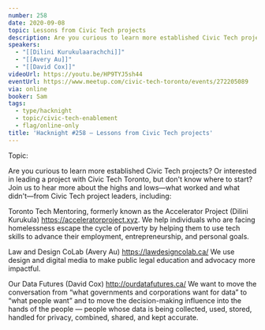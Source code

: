 ```yaml
---
number: 258
date: 2020-09-08
topic: Lessons from Civic Tech projects
description: Are you curious to learn more established Civic Tech projects? Or interested in leading a project with Civic Tech Toronto, but don't know where to start? Join us to hear more about the highs and lows—what worked and what didn't—from Civic Tech project leaders.
speakers:
  - "[[Dilini Kurukulaarachchi]]"
  - "[[Avery Au]]"
  - "[[David Cox]]"
videoUrl: https://youtu.be/HP9TYJ5sh44
eventUrl: https://www.meetup.com/civic-tech-toronto/events/272205089
via: online
booker: Sam
tags:
  - type/hacknight
  - topic/civic-tech-enablement
  - flag/online-only
title: 'Hacknight #258 – Lessons from Civic Tech projects'
---
```


Topic:

Are you curious to learn more established Civic Tech projects? Or interested in leading a project with Civic Tech Toronto, but don't know where to start? Join us to hear more about the highs and lows—what worked and what didn't—from Civic Tech project leaders, including:

Toronto Tech Mentoring, formerly known as the Accelerator Project (Dilini Kurukula)
https://acceleratorproject.xyz. We help individuals who are facing homelessness escape the cycle of poverty by helping them to use tech skills to advance their employment, entrepreneurship, and personal goals.

Law and Design CoLab (Avery Au)
https://lawdesigncolab.ca/
We use design and digital media to make public legal education and advocacy more impactful.

Our Data Futures (David Cox)
http://ourdatafutures.ca/
We want to move the conversation from “what governments and corporations want for data” to “what people want” and to move the decision-making influence into the hands of the people — people whose data is being collected, used, stored, handled for privacy, combined, shared, and kept accurate.
